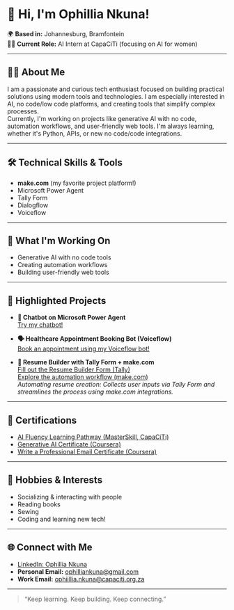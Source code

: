 # 👋 Hi, I'm Ophillia Nkuna!

🌍 **Based in:** Johannesburg, Bramfontein  
👩‍💻 **Current Role:** AI Intern at CapaCiTi (focusing on AI for women)

---

## 👩‍🎓 About Me

I am a passionate and curious tech enthusiast focused on building practical solutions using modern tools and technologies. I am especially interested in AI, no code/low code platforms, and creating tools that simplify complex processes.  
Currently, I'm working on projects like generative AI with no code, automation workflows, and user-friendly web tools. I'm always learning, whether it's Python, APIs, or new no code/code integrations.

---

## 🛠️ Technical Skills & Tools

- **make.com** (my favorite project platform!)
- Microsoft Power Agent
- Tally Form
- Dialogflow
- Voiceflow

---

## 🚀 What I'm Working On

- Generative AI with no code tools
- Creating automation workflows
- Building user-friendly web tools

---

## 🌟 Highlighted Projects

- **🤖 Chatbot on Microsoft Power Agent**  
  [Try my chatbot!](https://copilotstudio.microsoft.com/environments/Default-a3f14f21-237f-4028-b978-425eb768a716/bots/crac2_agent1/canvas?__version__=2&enableFileAttachment=true)

- **🗣️ Healthcare Appointment Booking Bot (Voiceflow)**  
  [Book an appointment using my Voiceflow bot!](https://creator.voiceflow.com/prototype/68258bfbf0bf73b7df88b795)

- **📄 Resume Builder with Tally Form + make.com**  
  [Fill out the Resume Builder Form (Tally)](https://tally.so/r/3yp648)  
  [Explore the automation workflow (make.com)](https://eu2.make.com/1937556/scenarios/5653564/edit)  
  *Automating resume creation: Collects user inputs via Tally Form and streamlines the process using make.com integrations.*

---

## 🏅 Certifications

- [AI Fluency Learning Pathway (MasterSkill, CapaCiTi)](https://capeitinitiative-my.sharepoint.com/:b:/g/personal/ophiillia_nkuna_capaciti_org_za/ESv0eX-33YxApv5U1rJ1lFABO7L99zawugsGXhAXHpAoIQ?e=T1XvcP)
- [Generative AI Certificate (Coursera)](https://coursera.org/share/4752e16002aa87ea707fdcf84d613e70)
- [Write a Professional Email Certificate (Coursera)](https://coursera.org/share/88f362c9332df483cf92b73794cac238)

---

## 🧩 Hobbies & Interests

- Socializing & interacting with people
- Reading books
- Sewing
- Coding and learning new tech!

---

## 🌐 Connect with Me

- [LinkedIn: Ophillia Nkuna](https://www.linkedin.com/in/ophillia-nkuna)
- **Personal Email:** ophilliankuna@gmail.com
- **Work Email:** ophiillia.nkuna@capaciti.org.za

---

> “Keep learning. Keep building. Keep connecting.”
